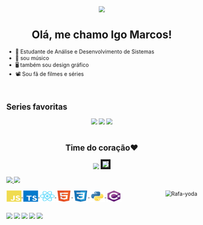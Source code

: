 

<div align="center" width="400px">
 <img src="https://user-images.githubusercontent.com/78884474/196554129-e2e1aa20-8910-4ca2-b088-9196ccfd52be.gif "/>
 
</div>

<h1 align="center">Olá, me chamo Igo Marcos!</h1>


- 🔭 Estudante de Análise e Desenvolvimento de Sistemas
- 🎸 sou músico
- 🖥 também sou design gráfico
- 📽 Sou fã de filmes e séries
<br/>
<h2>Series favoritas</h2>
 <div align="center">
  <img height="145em" src="http://1.bp.blogspot.com/-uKGaRSzET18/U_U6ZSTqmYI/AAAAAAAAK7Y/AJVgbj_r_Y8/s1600/friends%2B2.gif"/>
  <img height="145em" src="https://user-images.githubusercontent.com/78884474/196557371-123905c1-1f72-4eaa-86fd-8a84b8dbd1af.gif"/>
  <img height="145em" src="https://media.tenor.com/Pn6uFYPUwLcAAAAC/team-scorpion-toby.gif"/>
 
</div>
<br/>
<h2 align="center">Time do coração❤</h2>
 <div align="center">
 <img height="145em" margin="300px"  src="https://user-images.githubusercontent.com/78884474/196558265-7e48b1ab-e790-456c-a6aa-c0ebd72700f7.png"/>
 <img height="145em" border=" 5px solid white" src="https://user-images.githubusercontent.com/78884474/196718326-3f84ef79-eda1-46c1-b1fb-45f3ed253dca.png"/>
</div>

<br/>

 <div>
  <a href="https://github.com/igomarcos">
  <img height="145em" src="https://github-readme-stats.vercel.app/api?username=igomarcos&show_icons=true&theme=dark&include_all_commits=true&count_private=true"/>
  <img height="145em" src="https://github-readme-stats.vercel.app/api/top-langs/?username=igomarcos&layout=compact&langs_count=7&theme=dark"/>
</div>

<div style="display: inline_block"><br>
  <img align="center" alt="igo-Js" height="30" width="40" src="https://raw.githubusercontent.com/devicons/devicon/master/icons/javascript/javascript-plain.svg">
  <img align="center" alt="igo-Ts" height="30" width="40" src="https://raw.githubusercontent.com/devicons/devicon/master/icons/typescript/typescript-plain.svg">
  <img align="center" alt="igo-React" height="30" width="40" src="https://raw.githubusercontent.com/devicons/devicon/master/icons/react/react-original.svg">
  <img align="center" alt="igo-HTML" height="30" width="40" src="https://raw.githubusercontent.com/devicons/devicon/master/icons/html5/html5-original.svg">
  <img align="center" alt="igo-CSS" height="30" width="40" src="https://raw.githubusercontent.com/devicons/devicon/master/icons/css3/css3-original.svg">
  <img align="center" alt="igo-Python" height="30" width="40" src="https://raw.githubusercontent.com/devicons/devicon/master/icons/python/python-original.svg">
  <img align="center" alt="igo-Csharp" height="30" width="40" src="https://raw.githubusercontent.com/devicons/devicon/master/icons/csharp/csharp-original.svg">
  <img align="right" alt="Rafa-yoda" src="https://c.tenor.com/uWkxX12tIP0AAAAM/dragon-ball-z-son-goku.gif">
</div>

##

<div> 
  <a href="https://instagram.com/igo.marcos" target="_blank"><img src="https://img.shields.io/badge/-Instagram-%23E4405F?style=for-the-badge&logo=instagram&logoColor=white" target="_blank"></a>
 	<a href="https://instagram.com/creative.agenciaofl" target="_blank"><img src="https://img.shields.io/badge/-Instagram-%23E4405F?style=for-the-badge&logo=instagram&logoColor=white" target="_blank"></a>
 <a href="https://discord.gg/pDbY76q8Qf" target="_blank"><img src="https://img.shields.io/badge/Discord-7289DA?style=for-the-badge&logo=discord&logoColor=white" target="_blank"></a> 
  <a href = "mailto:contato@creativeassessoria.com.br"><img src="https://img.shields.io/badge/-Gmail-%23333?style=for-the-badge&logo=gmail&logoColor=white" target="_blank"></a>
  <a href="https://www.linkedin.com/in/igomarcos/" target="_blank"><img src="https://img.shields.io/badge/-LinkedIn-%230077B5?style=for-the-badge&logo=linkedin&logoColor=white" target="_blank"></a> 
 
 </div>
